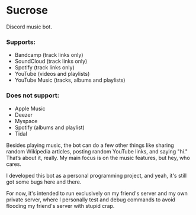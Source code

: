 # Sucrose
Discord music bot.  

### Supports:
* Bandcamp (track links only)
* SoundCloud (track links only)
* Spotify (track links only)
* YouTube (videos and playlists)
* YouTube Music (tracks, albums and playlists)
### Does not support:
* Apple Music
* Deezer
* Myspace
* Spotify (albums and playlist)
* Tidal

Besides playing music, the bot can do a few other things like sharing random Wikipedia articles, posting random YouTube links, and saying "hi." That’s about it, really. My main focus is on the music features, but hey, who cares.

I developed this bot as a personal programming project, and yeah, it's still got some bugs here and there.  

For now, it's intended to run exclusively on my friend's server and my own private server, where I personally test and debug commands to avoid flooding my friend's server with stupid crap.  
